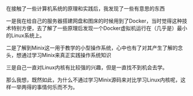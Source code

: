 在接触了一些计算机系统的原理和实践后，我发现了一些有意思的东西

一是我在给自己的服务器搭建网盘和图床的时候用到了Docker，当时觉得这种技术特别方便，去了解了一些原理后发现一个Docker虚拟机运行在（几乎是）最小的Linux系统上。

二是了解到Minix这一用于教学的小型操作系统，心中也有了对其产生了解的念头，想通过学习Minix来真正实践操作系统知识

三是自己一直对Linux内核有比较强的兴趣，但是一直找不到机会去学。

那么我想，既然如此，为什么不通过学习Minix源码来对比学习Linux内核呢，这样一举两得的事情何乐而不为。